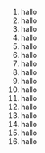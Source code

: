 1. hallo
1. hallo
1. hallo
1. hallo
1. hallo
1. hallo
1. hallo
  1. hallo
  1. hallo
  1. hallo
  1. hallo
1. hallo
1. hallo
1. hallo
1. hallo
1. hallo
